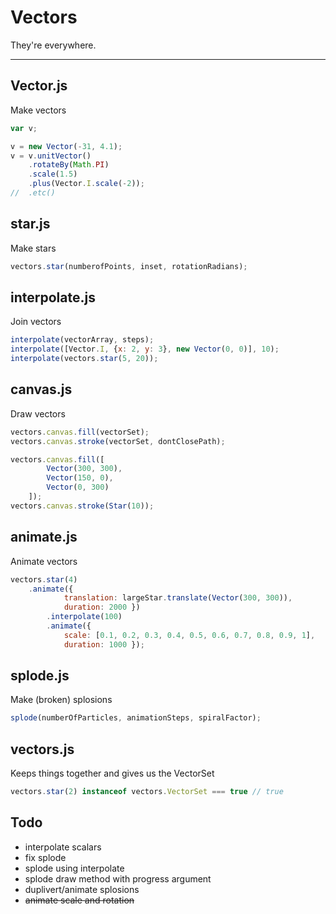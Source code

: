 Vectors
=======
They're everywhere.
___________________

## Vector.js
Make vectors

```javascript
var v;

v = new Vector(-31, 4.1);
v = v.unitVector()
    .rotateBy(Math.PI)
    .scale(1.5)
    .plus(Vector.I.scale(-2));
//  .etc()
```

## star.js
Make stars

```javascript
vectors.star(numberofPoints, inset, rotationRadians);
```

## interpolate.js
Join vectors

```javascript
interpolate(vectorArray, steps);
interpolate([Vector.I, {x: 2, y: 3}, new Vector(0, 0)], 10);
interpolate(vectors.star(5, 20));
```

## canvas.js
Draw vectors

```javascript
vectors.canvas.fill(vectorSet);
vectors.canvas.stroke(vectorSet, dontClosePath);

vectors.canvas.fill([
        Vector(300, 300),
        Vector(150, 0),
        Vector(0, 300)
    ]);
vectors.canvas.stroke(Star(10));
```

## animate.js
Animate vectors

```javascript
vectors.star(4)
    .animate({
            translation: largeStar.translate(Vector(300, 300)),
            duration: 2000 })
        .interpolate(100)
        .animate({
            scale: [0.1, 0.2, 0.3, 0.4, 0.5, 0.6, 0.7, 0.8, 0.9, 1],
            duration: 1000 });
```

## splode.js
Make (broken) splosions

```javascript
splode(numberOfParticles, animationSteps, spiralFactor);
```

## vectors.js
Keeps things together and gives us the VectorSet

```javascript
vectors.star(2) instanceof vectors.VectorSet === true // true
```

## Todo
 - interpolate scalars
 - fix splode
 - splode using interpolate
 - splode draw method with progress argument
 - duplivert/animate splosions
 - ~~animate scale and rotation~~

